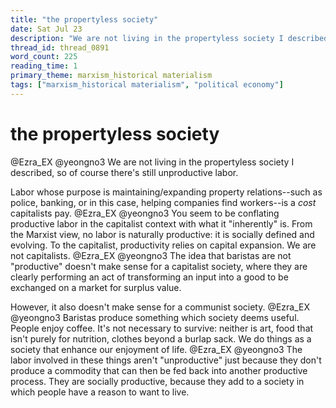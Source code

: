 ```yaml
---
title: "the propertyless society"
date: Sat Jul 23
description: "We are not living in the propertyless society I described, so of course there's still unproductive labor."
thread_id: thread_0891
word_count: 225
reading_time: 1
primary_theme: marxism_historical materialism
tags: ["marxism_historical materialism", "political economy"]
---
```


# the propertyless society

@Ezra_EX @yeongno3 We are not living in the propertyless society I described, so of course there's still unproductive labor.

Labor whose purpose is maintaining/expanding property relations--such as police, banking, or in this case, helping companies find workers--is a *cost* capitalists pay. @Ezra_EX @yeongno3 You seem to be conflating productive labor in the capitalist context with what it "inherently" is. From the Marxist view, no labor is naturally productive: it is socially defined and evolving. To the capitalist, productivity relies on capital expansion. We are not capitalists. @Ezra_EX @yeongno3 The idea that baristas are not "productive" doesn't make sense for a capitalist society, where they are clearly performing an act of transforming an input into a good to be exchanged on a market for surplus value.

However, it also doesn't make sense for a communist society. @Ezra_EX @yeongno3 Baristas produce something which society deems useful. People enjoy coffee. It's not necessary to survive: neither is art, food that isn't purely for nutrition, clothes beyond a burlap sack. We do things as a society that enhance our enjoyment of life. @Ezra_EX @yeongno3 The labor involved in these things aren't "unproductive" just because they don't produce a commodity that can then be fed back into another productive process. They are socially productive, because they add to a society in which people have a reason to want to live.